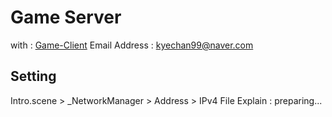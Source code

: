 # Game Server
with : [Game-Client](https://github.com/kyechan99/Game-Client) 
Email Address : kyechan99@naver.com




## Setting
Intro.scene > _NetworkManager > Address > IPv4
File Explain  : preparing...
